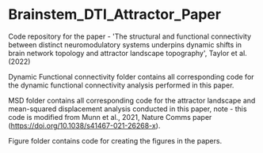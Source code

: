 # Brainstem_DTI_Attractor_Paper
Code repository for the paper - 'The structural and functional connectivity between distinct neuromodulatory systems underpins dynamic shifts in brain network topology and attractor landscape topography', Taylor et al. (2022)

Dynamic Functional connectivity folder contains all corresponding code for the dynamic functional connectivity analysis performed in this paper. 

MSD folder contains all corresponding code for the attractor landscape and mean-squared displacement analysis conducted in this paper, note - this code is modified from Munn et al., 2021, Nature Comms paper (https://doi.org/10.1038/s41467-021-26268-x).

Figure folder contains code for creating the figures in the papers.

